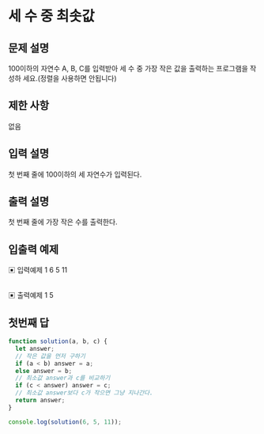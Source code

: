 # 세 수 중 최솟값

## 문제 설명

100이하의 자연수 A, B, C를 입력받아 세 수 중 가장 작은 값을 출력하는 프로그램을 작성하 세요.(정렬을 사용하면 안됩니다)

## 제한 사항

없음

## 입력 설명

첫 번째 줄에 100이하의 세 자연수가 입력된다.

## 출력 설명

첫 번째 줄에 가장 작은 수를 출력한다.

## 입출력 예제

▣ 입력예제 1
6 5 11

</br>
▣ 출력예제 1
5
</br>

## 첫번째 답

```js
function solution(a, b, c) {
  let answer;
  // 작은 값을 먼저 구하기
  if (a < b) answer = a;
  else answer = b;
  // 최소값 answer과 c를 비교하기
  if (c < answer) answer = c;
  // 최소값 answer보다 c가 작으면 그냥 지나간다.
  return answer;
}

console.log(solution(6, 5, 11));
```

</br>

